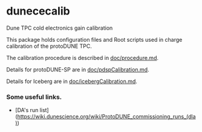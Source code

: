 # dunececalib
Dune TPC cold electronics gain calibration

This package holds configuration files and Root scripts used in charge calibration
of the protoDUNE TPC.

The calibration procedure is described in [doc/procedure.md](doc/procedure.md).

Details for protoDUNE-SP are in [doc/pdspCalibration.md](doc/pdspCalibration.md).

Details for Iceberg are in [doc/icebergCalibration.md](doc/icebergCalibration.md).

### Some useful links.
* [DA's run list] (https://wiki.dunescience.org/wiki/ProtoDUNE_commissioning_runs_(dla))
